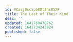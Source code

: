 ```yaml
---
id: VCazj0sc5pb8Dt2hs05XF
title: The Last of Their Kind
desc: ''
updated: 1642760470762
created: 1642734243924
published: false
---
```


